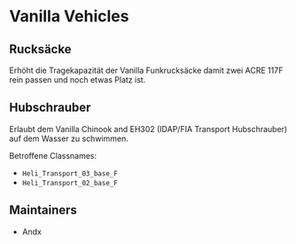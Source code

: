 # Vanilla Vehicles

## Rucksäcke

Erhöht die Tragekapazität der Vanilla Funkrucksäcke damit zwei ACRE 117F rein passen und noch etwas Platz ist.

## Hubschrauber

Erlaubt dem Vanilla Chinook and EH302 (IDAP/FIA Transport Hubschrauber) auf dem Wasser zu schwimmen.

Betroffene Classnames:

- `Heli_Transport_03_base_F`
- `Heli_Transport_02_base_F`

## Maintainers

- Andx
